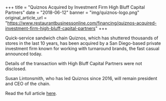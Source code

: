 +++
title = "Quiznos Acquired by Investment Firm High Bluff Capital Partners"
date = "2018-06-12"
banner = "img/quiznos-logo.png"
original_article_url = "https://www.restaurantbusinessonline.com/financing/quiznos-acquired-investment-firm-high-bluff-capital-partners"
+++

Quick-service sandwich chain Quiznos, which has shuttered thousands of stores in the last 10 years, has been acquired by a San Diego-based private investment firm known for working with turnaround brands, the fast casual announced today.

Details of the transaction with High Bluff Capital Partners were not disclosed.

Susan Lintonsmith, who has led Quiznos since 2016, will remain president and CEO of the chain.

Read the full article [here](https://www.restaurantbusinessonline.com/financing/quiznos-acquired-investment-firm-high-bluff-capital-partners).
